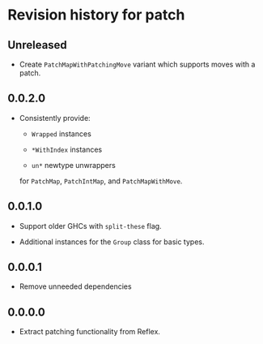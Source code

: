 # Revision history for patch

## Unreleased

* Create `PatchMapWithPatchingMove` variant which supports moves with a patch.

## 0.0.2.0

* Consistently provide:

   - `Wrapped` instances

   - `*WithIndex` instances

   - `un*` newtype unwrappers

  for `PatchMap`, `PatchIntMap`, and `PatchMapWithMove`.

## 0.0.1.0

* Support older GHCs with `split-these` flag.

* Additional instances for the `Group` class for basic types.

## 0.0.0.1

* Remove unneeded dependencies

## 0.0.0.0

* Extract patching functionality from Reflex.
